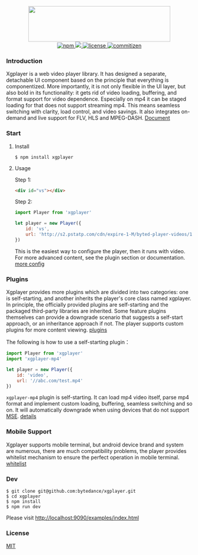 <div align="center">
    <img src="./xgplayer.png" width="384" height="96">
</div>
<div align="center">
    <a href="https://www.npmjs.com/package/xgplayer" target="_blank">
        <img src="https://img.shields.io/npm/v/xgplayer.svg" alt="npm">
    </a>
    <a href="https://www.npmjs.com/package/xgplayer">
        <img src="https://img.shields.io/npm/dm/xgplaer.svg" alg="download">
    </a>
    <a href="https://www.npmjs.com/package/xgplayer" target="_blank">
        <img src="https://img.shields.io/npm/l/xgplayer.svg" alt="license">
    </a>
    <a href="http://commitizen.github.io/cz-cli/">
        <img src="https://img.shields.io/badge/commitizen-friendly-brightgreen.svg" alt="commitizen">
    </a>
</div>


### Introduction

Xgplayer is a web video player library. It has designed a separate, detachable UI component based on the principle that everything is componentized. More importantly, it is not only flexible in the UI layer, but also bold in its functionality: it gets rid of video loading, buffering, and format support for video dependence. Especially on mp4
it can be staged loading for that does not support streaming mp4. This means seamless switching with clarity, load control, and video savings. It also integrates on-demand and live support for FLV, HLS and MPEG-DASH. [Document](http://h5player.bytedance.com/)

### Start

1. Install

    ```
    $ npm install xgplayer
    ```

2. Usage

    Step 1:

    ```html
    <div id="vs"></div>
    ```
    Step 2:

    ```js
    import Player from 'xgplayer'

    let player = new Player({
        id: 'vs',
        url: 'http://s2.pstatp.com/cdn/expire-1-M/byted-player-videos/1.0.0/xgplayer-demo.mp4'
    })
    ```

    This is the easiest way to configure the player, then it runs with video. For more advanced content, see the plugin section or documentation. [more config](https://h5player.bytedance.com/en/config/)




### Plugins

Xgplayer provides more plugins which are divided into two categories: one is self-starting, and another inherits the player's core class named xgplayer. In principle, the officially provided plugins are self-starting and the packaged third-party libraries are inherited. Some feature plugins themselves can provide a downgrade scenario that suggests a self-start approach, or an inheritance approach if not. The player supports custom plugins for more content viewing. [plugins](https://h5player.bytedance.com/en/plugins/)

The following is how to use a self-starting plugin：

```js
import Player from 'xgplayer'
import 'xgplayer-mp4'

let player = new Player({
    id: 'video',
    url: '//abc.com/test.mp4'
})
```

<code>xgplayer-mp4</code> plugin is self-starting. It can load mp4 video itself, parse mp4 format and implement custom loading, buffering, seamless switching and so on. It will automatically downgrade when using devices that do not support [MSE](https://www.w3.org/TR/media-source/).  [details](https://h5player.bytedance.com/en/plugins/#xgplayer-mp4)



### Mobile Support

Xgplayer supports mobile terminal, but android device brand and system are numerous, there are much compatibility problems, the player provides whitelist mechanism to ensure the perfect operation in mobile terminal. [whitelist](https://h5player.bytedance.com/en/config/#whitelist)



### Dev

```
$ git clone git@github.com:bytedance/xgplayer.git
$ cd xgplayer
$ npm install
$ npm run dev
```

Please visit [http://localhost:9090/examples/index.html](http://localhost:9090/examples/index.html)

### License

[MIT](http://opensource.org/licenses/MIT)
